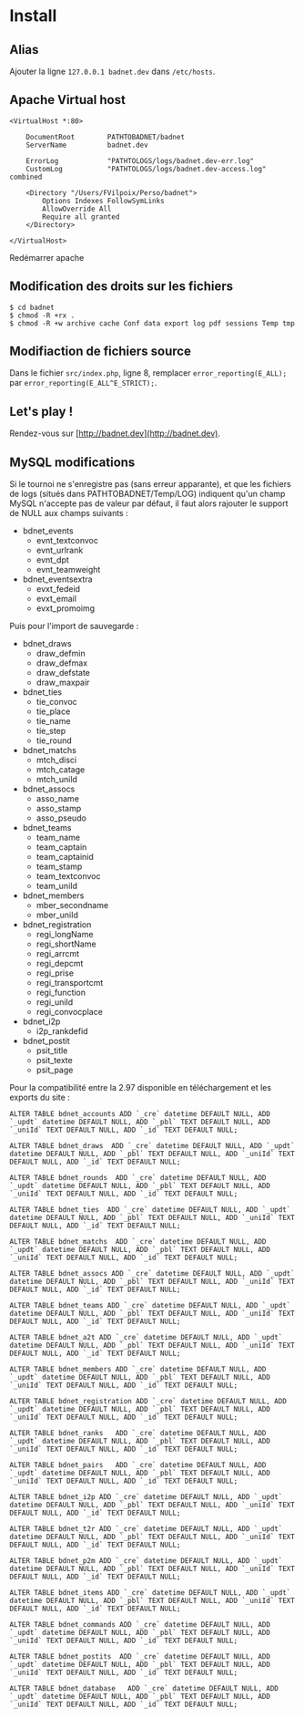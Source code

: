 
# Install

## Alias

Ajouter la ligne `127.0.0.1 badnet.dev` dans `/etc/hosts`.

## Apache Virtual host

	<VirtualHost *:80>

		DocumentRoot		PATHTOBADNET/badnet
		ServerName			badnet.dev

		ErrorLog			"PATHTOLOGS/logs/badnet.dev-err.log"
		CustomLog			"PATHTOLOGS/logs/badnet.dev-access.log" combined

		<Directory "/Users/FVilpoix/Perso/badnet">
			Options Indexes FollowSymLinks
			AllowOverride All
			Require all granted
		</Directory>

	</VirtualHost>

Redémarrer apache

## Modification des droits sur les fichiers

	$ cd badnet
	$ chmod -R +rx .
	$ chmod -R +w archive cache Conf data export log pdf sessions Temp tmp

## Modifiaction de fichiers source

Dans le fichier `src/index.php`, ligne 8, remplacer `error_reporting(E_ALL);` par `error_reporting(E_ALL^E_STRICT);`.

## Let's play !

Rendez-vous sur [http://badnet.dev](http://badnet.dev).

## MySQL modifications

Si le tournoi ne s'enregistre pas (sans erreur apparante), et que les fichiers de logs (situés dans PATHTOBADNET/Temp/LOG) indiquent qu'un champ MySQL n'accepte pas de valeur par défaut, il faut alors rajouter le support de NULL aux champs suivants :

* bdnet_events
	* evnt_textconvoc
	* evnt_urlrank
	* evnt_dpt
	* evnt_teamweight
* bdnet_eventsextra
	* evxt_fedeid
	* evxt_email
	* evxt_promoimg

Puis pour l'import de sauvegarde :

* bdnet_draws
	* draw_defmin
	* draw_defmax
	* draw_defstate
	* draw_maxpair
* bdnet_ties
	* tie_convoc
	* tie_place
	* tie_name
	* tie_step
	* tie_round
* bdnet_matchs
	* mtch_disci
	* mtch_catage
	* mtch_unild
* bdnet_assocs
	* asso_name
	* asso_stamp
	* asso_pseudo
* bdnet_teams
	* team_name
	* team_captain
	* team_captainid
	* team_stamp
	* team_textconvoc
	* team_uniId
* bdnet_members
	* mber_secondname
	* mber_uniId
* bdnet_registration
	* regi_longName
	* regi_shortName
	* regi_arrcmt
	* regi_depcmt
	* regi_prise
	* regi_transportcmt
	* regi_function
	* regi_uniId
	* regi_convocplace
* bdnet_i2p
	* i2p_rankdefid
* bdnet_postit
	* psit_title
	* psit_texte
	* psit_page

Pour la compatibilité entre la 2.97 disponible en téléchargement et les exports du site :

	ALTER TABLE bdnet_accounts ADD `_cre` datetime DEFAULT NULL, ADD `_updt` datetime DEFAULT NULL, ADD `_pbl` TEXT DEFAULT NULL, ADD `_uniId` TEXT DEFAULT NULL, ADD `_id` TEXT DEFAULT NULL;

	ALTER TABLE bdnet_draws  ADD `_cre` datetime DEFAULT NULL, ADD `_updt` datetime DEFAULT NULL, ADD `_pbl` TEXT DEFAULT NULL, ADD `_uniId` TEXT DEFAULT NULL, ADD `_id` TEXT DEFAULT NULL;

	ALTER TABLE bdnet_rounds  ADD `_cre` datetime DEFAULT NULL, ADD `_updt` datetime DEFAULT NULL, ADD `_pbl` TEXT DEFAULT NULL, ADD `_uniId` TEXT DEFAULT NULL, ADD `_id` TEXT DEFAULT NULL;

	ALTER TABLE bdnet_ties  ADD `_cre` datetime DEFAULT NULL, ADD `_updt` datetime DEFAULT NULL, ADD `_pbl` TEXT DEFAULT NULL, ADD `_uniId` TEXT DEFAULT NULL, ADD `_id` TEXT DEFAULT NULL;

	ALTER TABLE bdnet_matchs  ADD `_cre` datetime DEFAULT NULL, ADD `_updt` datetime DEFAULT NULL, ADD `_pbl` TEXT DEFAULT NULL, ADD `_uniId` TEXT DEFAULT NULL, ADD `_id` TEXT DEFAULT NULL;

	ALTER TABLE bdnet_assocs ADD `_cre` datetime DEFAULT NULL, ADD `_updt` datetime DEFAULT NULL, ADD `_pbl` TEXT DEFAULT NULL, ADD `_uniId` TEXT DEFAULT NULL, ADD `_id` TEXT DEFAULT NULL;

	ALTER TABLE bdnet_teams ADD `_cre` datetime DEFAULT NULL, ADD `_updt` datetime DEFAULT NULL, ADD `_pbl` TEXT DEFAULT NULL, ADD `_uniId` TEXT DEFAULT NULL, ADD `_id` TEXT DEFAULT NULL;

	ALTER TABLE bdnet_a2t ADD `_cre` datetime DEFAULT NULL, ADD `_updt` datetime DEFAULT NULL, ADD `_pbl` TEXT DEFAULT NULL, ADD `_uniId` TEXT DEFAULT NULL, ADD `_id` TEXT DEFAULT NULL;

	ALTER TABLE bdnet_members ADD `_cre` datetime DEFAULT NULL, ADD `_updt` datetime DEFAULT NULL, ADD `_pbl` TEXT DEFAULT NULL, ADD `_uniId` TEXT DEFAULT NULL, ADD `_id` TEXT DEFAULT NULL;

	ALTER TABLE bdnet_registration ADD `_cre` datetime DEFAULT NULL, ADD `_updt` datetime DEFAULT NULL, ADD `_pbl` TEXT DEFAULT NULL, ADD `_uniId` TEXT DEFAULT NULL, ADD `_id` TEXT DEFAULT NULL;

	ALTER TABLE bdnet_ranks   ADD `_cre` datetime DEFAULT NULL, ADD `_updt` datetime DEFAULT NULL, ADD `_pbl` TEXT DEFAULT NULL, ADD `_uniId` TEXT DEFAULT NULL, ADD `_id` TEXT DEFAULT NULL;

	ALTER TABLE bdnet_pairs   ADD `_cre` datetime DEFAULT NULL, ADD `_updt` datetime DEFAULT NULL, ADD `_pbl` TEXT DEFAULT NULL, ADD `_uniId` TEXT DEFAULT NULL, ADD `_id` TEXT DEFAULT NULL;

	ALTER TABLE bdnet_i2p ADD `_cre` datetime DEFAULT NULL, ADD `_updt` datetime DEFAULT NULL, ADD `_pbl` TEXT DEFAULT NULL, ADD `_uniId` TEXT DEFAULT NULL, ADD `_id` TEXT DEFAULT NULL;

	ALTER TABLE bdnet_t2r ADD `_cre` datetime DEFAULT NULL, ADD `_updt` datetime DEFAULT NULL, ADD `_pbl` TEXT DEFAULT NULL, ADD `_uniId` TEXT DEFAULT NULL, ADD `_id` TEXT DEFAULT NULL;

	ALTER TABLE bdnet_p2m ADD `_cre` datetime DEFAULT NULL, ADD `_updt` datetime DEFAULT NULL, ADD `_pbl` TEXT DEFAULT NULL, ADD `_uniId` TEXT DEFAULT NULL, ADD `_id` TEXT DEFAULT NULL;

	ALTER TABLE bdnet_items ADD `_cre` datetime DEFAULT NULL, ADD `_updt` datetime DEFAULT NULL, ADD `_pbl` TEXT DEFAULT NULL, ADD `_uniId` TEXT DEFAULT NULL, ADD `_id` TEXT DEFAULT NULL;

	ALTER TABLE bdnet_commands ADD `_cre` datetime DEFAULT NULL, ADD `_updt` datetime DEFAULT NULL, ADD `_pbl` TEXT DEFAULT NULL, ADD `_uniId` TEXT DEFAULT NULL, ADD `_id` TEXT DEFAULT NULL;

	ALTER TABLE bdnet_postits  ADD `_cre` datetime DEFAULT NULL, ADD `_updt` datetime DEFAULT NULL, ADD `_pbl` TEXT DEFAULT NULL, ADD `_uniId` TEXT DEFAULT NULL, ADD `_id` TEXT DEFAULT NULL;

	ALTER TABLE bdnet_database   ADD `_cre` datetime DEFAULT NULL, ADD `_updt` datetime DEFAULT NULL, ADD `_pbl` TEXT DEFAULT NULL, ADD `_uniId` TEXT DEFAULT NULL, ADD `_id` TEXT DEFAULT NULL;